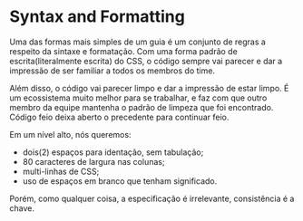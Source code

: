 # Syntax and Formatting

Uma das formas mais simples de um guia é um conjunto de regras a respeito da sintaxe e formatação. Com uma forma padrão de escrita(literalmente escrita) do CSS, o código sempre vai parecer e dar a impressão de ser familiar a todos os membros do time.

Além disso, o código vai parecer limpo e dar a impressão de estar limpo. É um ecossistema muito melhor para se trabalhar, e faz com que outro membro da equipe mantenha o padrão de limpeza que foi encontrado. Código feio deixa aberto o precedente para continuar feio.

Em um nível alto, nós queremos:

* dois(2) espaços para identação, sem tabulação;
* 80 caracteres de largura nas colunas;
* multi-linhas de CSS;
* uso de espaços em branco que tenham significado.

Porém, como qualquer coisa, a especificação é irrelevante, consistência é a chave.
